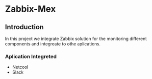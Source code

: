 # Zabbix-Mex

## Introduction

In this project we integrate Zabbix solution for the monitoring different components and integreate to othe aplications.


### Aplication Integreted

- Netcool
- Slack
